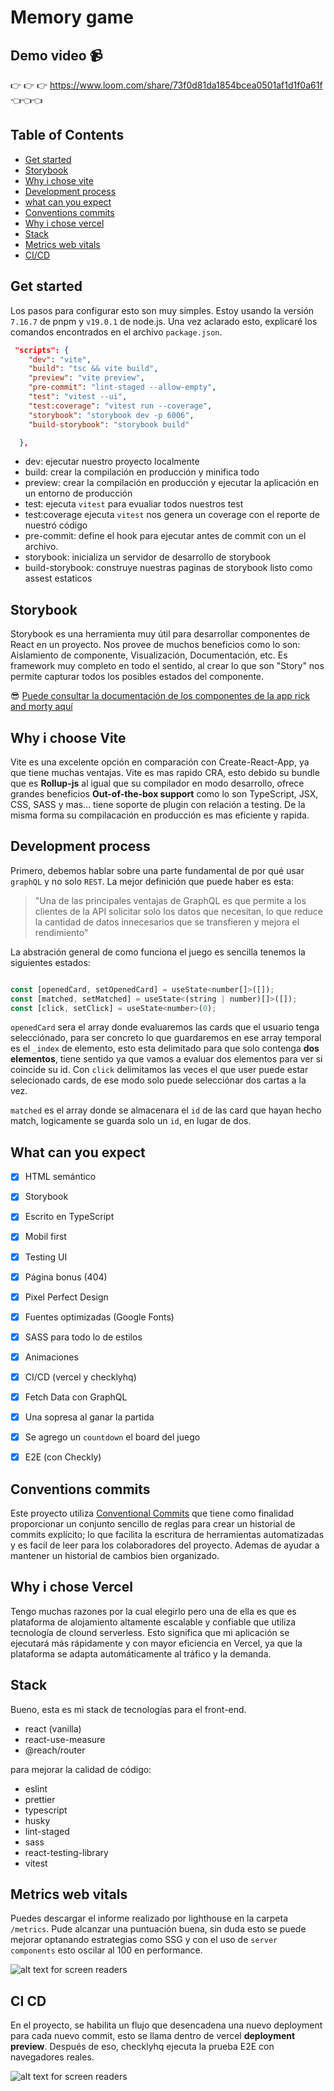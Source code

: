 # Memory game

## Demo video 📹

👉 👉 👉 https://www.loom.com/share/73f0d81da1854bcea0501af1d1f0a61f 👈👈👈


## Table of Contents


- [Get started](#get-started)
- [Storybook](#storybook)
- [Why i chose vite](#why-i-choose-vite)
- [Development process](#development-process)
- [what can you expect](#what-can-you-expect)
- [Conventions commits](#conventions-commits)
- [Why i chose vercel](#why-i-chose-vercel)
- [Stack](#stack)
- [Metrics web vitals](#metrics-web-vitals)
- [CI/CD](#ci-cd)

## Get started

Los pasos para configurar esto son muy simples. Estoy usando la versión `7.16.7` de pnpm y `v19.0.1` de node.js. Una vez aclarado esto, explicaré los comandos encontrados en el archivo `package.json`.


```json
 "scripts": {
    "dev": "vite",
    "build": "tsc && vite build",
    "preview": "vite preview",
    "pre-commit": "lint-staged --allow-empty",
    "test": "vitest --ui",
    "test:coverage": "vitest run --coverage",
    "storybook": "storybook dev -p 6006",
    "build-storybook": "storybook build"

  },
```

- dev: ejecutar nuestro proyecto localmente
- build: crear la compilación en producción y minifica todo
- preview: crear la compilación en producción y ejecutar la aplicación en un entorno de producción
- test: ejecuta `vitest` para evualiar todos nuestros test
- test:coverage ejecuta `vitest` nos genera un coverage con el reporte de nuestró código
- pre-commit: define el hook para ejecutar antes de commit con un el archivo.
- storybook: inicializa un servidor de desarrollo de storybook
- build-storybook: construye nuestras paginas de storybook listo como assest estaticos

## Storybook

Storybook es una herramienta muy útil para desarrollar componentes de React en un proyecto. Nos provee de muchos beneficios como lo son: Aislamiento de componente, Visualización, Documentación, etc. Es framework muy completo en todo el sentido, al crear lo que son "Story" nos permite capturar todos los posibles estados del componente. 

😎 [Puede consultar la documentación de los componentes de la app rick and morty aquí](https://rickmorty-components.vercel.app/?path=/docs/header--docs)

## Why i choose Vite

Vite es una excelente opción en comparación con Create-React-App, ya que tiene muchas ventajas. Vite es mas rapido CRA, esto debido su bundle que es **Rollup-js** al igual que su compilador en modo desarrollo, ofrece grandes beneficios **Out-of-the-box support** como lo son TypeScript, JSX, CSS, SASS y mas... tiene soporte de plugin con relación a testing. De la misma forma su compilacación en producción es mas eficiente y rapida.

## Development process

Primero, debemos hablar sobre una parte fundamental de por qué usar `graphQL` y no solo `REST`. La mejor definición que puede haber es esta:

> "Una de las principales ventajas de GraphQL es que permite a los clientes de la API solicitar solo los datos que necesitan, lo que reduce la cantidad de datos innecesarios que se transfieren y mejora el rendimiento"

La abstración general de como funciona el juego es sencilla tenemos la siguientes estados:
```jsx

const [openedCard, setOpenedCard] = useState<number[]>([]);
const [matched, setMatched] = useState<(string | number)[]>([]);
const [click, setClick] = useState<number>(0);

```

`openedCard` sera el array donde evaluaremos las cards que el usuario tenga selecciónado, para ser concreto lo que guardaremos en ese array temporal es el `_index` de elemento, esto esta delimitado para que solo contenga **dos elementos**, tiene sentido ya que vamos a evaluar dos elementos para ver si coincide su id. Con `click` delimitamos las veces el que user puede estar selecionado cards, de ese modo solo puede selecciónar dos cartas a la vez.

`matched` es el array donde se almacenara el `id` de las card que hayan hecho match, logicamente se guarda solo un `id`, en lugar de dos.



## What can you expect

- [x] HTML semántico
- [x] Storybook
- [x] Escrito en TypeScript
- [x] Mobil first
- [x] Testing UI
- [x] Página bonus (404)
- [x] Pixel Perfect Design 
- [x] Fuentes optimizadas (Google Fonts)
- [x] SASS para todo lo de estilos
- [x] Animaciones
- [x] CI/CD (vercel y checklyhq)
- [x] Fetch Data con GraphQL
- [x] Una sopresa al ganar la partida
- [x] Se agrego un `countdown` el board del juego
- [x] E2E (con Checkly)


## Conventions commits

Este proyecto utiliza [Conventional Commits](https://www.conventionalcommits.org/en/v1.0.0/) que tiene como finalidad proporcionar un conjunto sencillo de reglas para crear un historial de commits explícito; lo que facilita la escritura de herramientas automatizadas y es facil de leer para los colaboradores del proyecto. Ademas de ayudar a mantener un historial de cambios bien organizado.

## Why i chose Vercel

Tengo muchas razones por la cual elegirlo pero una de ella es que es plataforma de alojamiento altamente escalable y confiable que utiliza tecnología de clound serverless. Esto significa que mi aplicación se ejecutará más rápidamente y con mayor eficiencia en Vercel, ya que la plataforma se adapta automáticamente al tráfico y la demanda.

## Stack

Bueno, esta es mi stack de tecnologías para el front-end.

- react (vanilla)
- react-use-measure
- @reach/router

para mejorar la calidad de código:
- eslint
- prettier
- typescript
- husky
- lint-staged
- sass
- react-testing-library
- vitest

## Metrics web vitals


Puedes descargar el informe realizado por lighthouse en la carpeta `/metrics`. Pude alcanzar una puntuación buena, sin duda esto se puede mejorar optanando estrategias como SSG y con el uso de `server components` esto oscilar al 100 en performance.

![alt text for screen readers](https://i.ibb.co/XZXX19k/Screenshot-2023-03-09-at-17-55-17.png)

## CI CD

En el proyecto, se habilita un flujo que desencadena una nuevo deployment para cada nuevo commit, esto se llama dentro de vercel **deployment preview**. Después de eso, checklyhq ejecuta la prueba E2E con navegadores reales.

![alt text for screen readers](https://i.ibb.co/1MXF4kP/Screenshot-2023-03-09-at-18-41-34.png)




